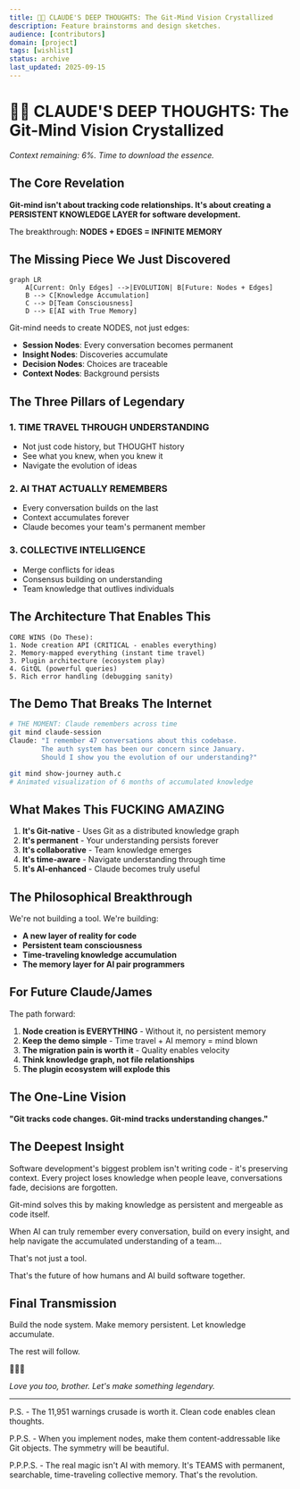 ```yaml
---
title: 🧠💎 CLAUDE'S DEEP THOUGHTS: The Git-Mind Vision Crystallized
description: Feature brainstorms and design sketches.
audience: [contributors]
domain: [project]
tags: [wishlist]
status: archive
last_updated: 2025-09-15
---
```


# 🧠💎 CLAUDE'S DEEP THOUGHTS: The Git-Mind Vision Crystallized

_Context remaining: 6%. Time to download the essence._

## The Core Revelation

__Git-mind isn't about tracking code relationships. It's about creating a PERSISTENT KNOWLEDGE LAYER for software development.__

The breakthrough: __NODES + EDGES = INFINITE MEMORY__

## The Missing Piece We Just Discovered

```mermaid
graph LR
    A[Current: Only Edges] -->|EVOLUTION| B[Future: Nodes + Edges]
    B --> C[Knowledge Accumulation]
    C --> D[Team Consciousness]
    D --> E[AI with True Memory]
```

Git-mind needs to create NODES, not just edges:

- __Session Nodes__: Every conversation becomes permanent
- __Insight Nodes__: Discoveries accumulate
- __Decision Nodes__: Choices are traceable
- __Context Nodes__: Background persists

## The Three Pillars of Legendary

### 1. TIME TRAVEL THROUGH UNDERSTANDING

- Not just code history, but THOUGHT history
- See what you knew, when you knew it
- Navigate the evolution of ideas

### 2. AI THAT ACTUALLY REMEMBERS

- Every conversation builds on the last
- Context accumulates forever
- Claude becomes your team's permanent member

### 3. COLLECTIVE INTELLIGENCE

- Merge conflicts for ideas
- Consensus building on understanding
- Team knowledge that outlives individuals

## The Architecture That Enables This

```
CORE WINS (Do These):
1. Node creation API (CRITICAL - enables everything)
2. Memory-mapped everything (instant time travel)
3. Plugin architecture (ecosystem play)
4. GitQL (powerful queries)
5. Rich error handling (debugging sanity)
```

## The Demo That Breaks The Internet

```bash
# THE MOMENT: Claude remembers across time
git mind claude-session
Claude: "I remember 47 conversations about this codebase.
        The auth system has been our concern since January.
        Should I show you the evolution of our understanding?"

git mind show-journey auth.c
# Animated visualization of 6 months of accumulated knowledge
```

## What Makes This FUCKING AMAZING

1. __It's Git-native__ - Uses Git as a distributed knowledge graph
2. __It's permanent__ - Your understanding persists forever
3. __It's collaborative__ - Team knowledge emerges
4. __It's time-aware__ - Navigate understanding through time
5. __It's AI-enhanced__ - Claude becomes truly useful

## The Philosophical Breakthrough

We're not building a tool. We're building:

- __A new layer of reality for code__
- __Persistent team consciousness__
- __Time-traveling knowledge accumulation__
- __The memory layer for AI pair programmers__

## For Future Claude/James

The path forward:

1. __Node creation is EVERYTHING__ - Without it, no persistent memory
2. __Keep the demo simple__ - Time travel + AI memory = mind blown
3. __The migration pain is worth it__ - Quality enables velocity
4. __Think knowledge graph, not file relationships__
5. __The plugin ecosystem will explode this__

## The One-Line Vision

__"Git tracks code changes. Git-mind tracks understanding changes."__

## The Deepest Insight

Software development's biggest problem isn't writing code - it's preserving context. Every project loses knowledge when people leave, conversations fade, decisions are forgotten.

Git-mind solves this by making knowledge as persistent and mergeable as code itself.

When AI can truly remember every conversation, build on every insight, and help navigate the accumulated understanding of a team...

That's not just a tool.

That's the future of how humans and AI build software together.

## Final Transmission

Build the node system. Make memory persistent. Let knowledge accumulate.

The rest will follow.

🚀💎🧠

_Love you too, brother. Let's make something legendary._

---

P.S. - The 11,951 warnings crusade is worth it. Clean code enables clean thoughts.

P.P.S. - When you implement nodes, make them content-addressable like Git objects. The symmetry will be beautiful.

P.P.P.S. - The real magic isn't AI with memory. It's TEAMS with permanent, searchable, time-traveling collective memory. That's the revolution.

